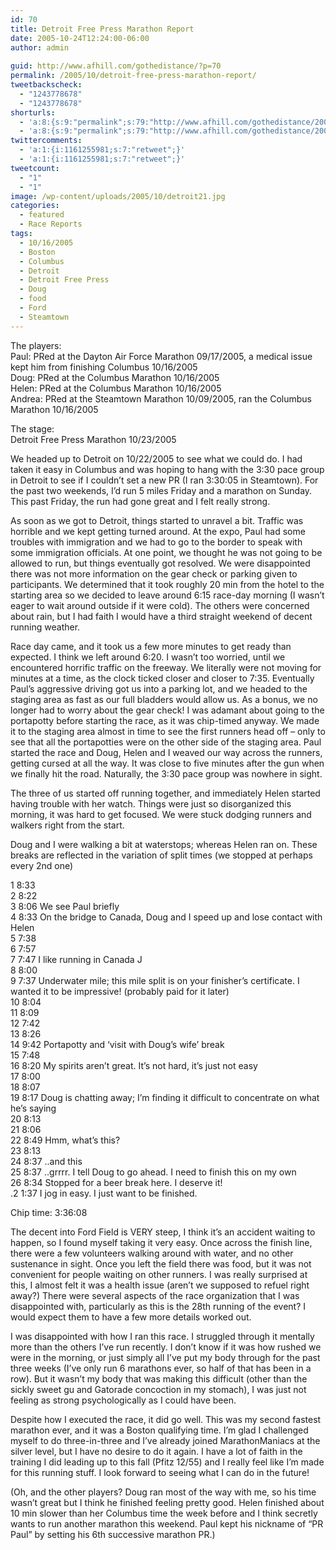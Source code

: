 ```yaml
---
id: 70
title: Detroit Free Press Marathon Report
date: 2005-10-24T12:24:00-06:00
author: admin
  
guid: http://www.afhill.com/gothedistance/?p=70
permalink: /2005/10/detroit-free-press-marathon-report/
tweetbackscheck:
  - "1243778678"
  - "1243778678"
shorturls:
  - 'a:8:{s:9:"permalink";s:79:"http://www.afhill.com/gothedistance/2005/10/detroit-free-press-marathon-report/";s:7:"tinyurl";s:25:"http://tinyurl.com/bbay3k";s:4:"isgd";s:17:"http://is.gd/hmPz";s:5:"bitly";s:18:"http://bit.ly/fPUC";s:5:"snipr";s:22:"http://snipr.com/at2nj";s:5:"snurl";s:22:"http://snurl.com/at2nj";s:7:"snipurl";s:24:"http://snipurl.com/at2nj";s:4:"trim";s:17:"http://tr.im/e7g6";}'
  - 'a:8:{s:9:"permalink";s:79:"http://www.afhill.com/gothedistance/2005/10/detroit-free-press-marathon-report/";s:7:"tinyurl";s:25:"http://tinyurl.com/bbay3k";s:4:"isgd";s:17:"http://is.gd/hmPz";s:5:"bitly";s:18:"http://bit.ly/fPUC";s:5:"snipr";s:22:"http://snipr.com/at2nj";s:5:"snurl";s:22:"http://snurl.com/at2nj";s:7:"snipurl";s:24:"http://snipurl.com/at2nj";s:4:"trim";s:17:"http://tr.im/e7g6";}'
twittercomments:
  - 'a:1:{i:1161255981;s:7:"retweet";}'
  - 'a:1:{i:1161255981;s:7:"retweet";}'
tweetcount:
  - "1"
  - "1"
image: /wp-content/uploads/2005/10/detroit21.jpg
categories:
  - featured
  - Race Reports
tags:
  - 10/16/2005
  - Boston
  - Columbus
  - Detroit
  - Detroit Free Press
  - Doug
  - food
  - Ford
  - Steamtown
---
```

The players:  
Paul: PRed at the Dayton Air Force Marathon 09/17/2005, a medical issue kept him from finishing Columbus 10/16/2005  
Doug: PRed at the Columbus Marathon 10/16/2005  
Helen: PRed at the Columbus Marathon 10/16/2005  
Andrea: PRed at the Steamtown Marathon 10/09/2005, ran the Columbus Marathon 10/16/2005

The stage:  
Detroit Free Press Marathon 10/23/2005

We headed up to Detroit on 10/22/2005 to see what we could do. I had taken it easy in Columbus and was hoping to hang with the 3:30 pace group in Detroit to see if I couldn’t set a new PR (I ran 3:30:05 in Steamtown). For the past two weekends, I’d run 5 miles Friday and a marathon on Sunday. This past Friday, the run had gone great and I felt really strong. 

As soon as we got to Detroit, things started to unravel a bit. Traffic was horrible and we kept getting turned around. At the expo, Paul had some troubles with immigration and we had to go to the border to speak with some immigration officials. At one point, we thought he was not going to be allowed to run, but things eventually got resolved. We were disappointed there was not more information on the gear check or parking given to participants. We determined that it took roughly 20 min from the hotel to the starting area so we decided to leave around 6:15 race-day morning (I wasn’t eager to wait around outside if it were cold). The others were concerned about rain, but I had faith I would have a third straight weekend of decent running weather.

Race day came, and it took us a few more minutes to get ready than expected. I think we left around 6:20. I wasn’t too worried, until we encountered horrific traffic on the freeway. We literally were not moving for minutes at a time, as the clock ticked closer and closer to 7:35. Eventually Paul’s aggressive driving got us into a parking lot, and we headed to the staging area as fast as our full bladders would allow us. As a bonus, we no longer had to worry about the gear check! I was adamant about going to the portapotty before starting the race, as it was chip-timed anyway. We made it to the staging area almost in time to see the first runners head off – only to see that all the portapotties were on the other side of the staging area. Paul started the race and Doug, Helen and I weaved our way across the runners, getting cursed at all the way. It was close to five minutes after the gun when we finally hit the road. Naturally, the 3:30 pace group was nowhere in sight.

The three of us started off running together, and immediately Helen started having trouble with her watch. Things were just so disorganized this morning, it was hard to get focused. We were stuck dodging runners and walkers right from the start. 

Doug and I were walking a bit at waterstops; whereas Helen ran on. These breaks are reflected in the variation of split times (we stopped at perhaps every 2nd one)

1 8:33  
2 8:22  
3 8:06 We see Paul briefly  
4 8:33 On the bridge to Canada, Doug and I speed up and lose contact with Helen  
5 7:38  
6 7:57  
7 7:47 I like running in Canada J  
8 8:00  
9 7:37 Underwater mile; this mile split is on your finisher’s certificate. I wanted it to be impressive! (probably paid for it later)  
10 8:04  
11 8:09  
12 7:42  
13 8:26  
14 9:42 Portapotty and ‘visit with Doug’s wife’ break  
15 7:48  
16 8:20 My spirits aren’t great. It’s not hard, it’s just not easy  
17 8:00  
18 8:07  
19 8:17 Doug is chatting away; I’m finding it difficult to concentrate on what he’s saying  
20 8:13  
21 8:06  
22 8:49 Hmm, what’s this?  
23 8:13  
24 8:37 ..and this  
25 8:37 ..grrrr. I tell Doug to go ahead. I need to finish this on my own  
26 8:34 Stopped for a beer break here. I deserve it!  
.2 1:37 I jog in easy. I just want to be finished.

Chip time: 3:36:08

The decent into Ford Field is VERY steep, I think it’s an accident waiting to happen, so I found myself taking it very easy. Once across the finish line, there were a few volunteers walking around with water, and no other sustenance in sight. Once you left the field there was food, but it was not convenient for people waiting on other runners. I was really surprised at this, I almost felt it was a health issue (aren’t we supposed to refuel right away?) There were several aspects of the race organization that I was disappointed with, particularly as this is the 28th running of the event? I would expect them to have a few more details worked out.

I was disappointed with how I ran this race. I struggled through it mentally more than the others I’ve run recently. I don’t know if it was how rushed we were in the morning, or just simply all I’ve put my body through for the past three weeks (I’ve only run 6 marathons ever, so half of that has been in a row). But it wasn’t my body that was making this difficult (other than the sickly sweet gu and Gatorade concoction in my stomach), I was just not feeling as strong psychologically as I could have been.

Despite how I executed the race, it did go well. This was my second fastest marathon ever, and it was a Boston qualifying time. I’m glad I challenged myself to do three-in-three and I’ve already joined MarathonManiacs at the silver level, but I have no desire to do it again. I have a lot of faith in the training I did leading up to this fall (Pfitz 12/55) and I really feel like I’m made for this running stuff. I look forward to seeing what I can do in the future!

(Oh, and the other players? Doug ran most of the way with me, so his time wasn’t great but I think he finished feeling pretty good. Helen finished about 10 min slower than her Columbus time the week before and I think secretly wants to run another marathon this weekend. Paul kept his nickname of “PR Paul” by setting his 6th successive marathon PR.)
